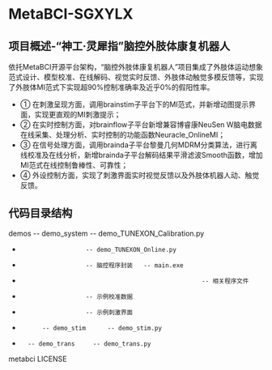 # MetaBCI-SGXYLX

## 项目概述-“神工·灵犀指”脑控外肢体康复机器人
依托MetaBCI开源平台架构，“脑控外肢体康复机器人”项目集成了外肢体运动想象范式设计、模型校准、在线解码、视觉实时反馈、外肢体动触觉多模反馈等，实现了外肢体MI范式下实现超90%控制准确率及近乎0%的假阳性率。
- ① 在刺激呈现方面，调用brainstim子平台下的MI范式，并新增动图提示界面，实现更直观的MI刺激提示；
- ② 在实时控制方面，对brainflow子平台新增兼容博睿康NeuSen W脑电数据在线采集、处理分析、实时控制的功能函数Neuracle_OnlineMI；
- ③ 在信号处理方面，调用brainda子平台黎曼几何MDRM分类算法，进行离线校准及在线分析，新增brainda子平台解码结果平滑滤波Smooth函数，增加MI范式在线控制鲁棒性、可靠性；
- ④ 外设控制方面，实现了刺激界面实时视觉反馈以及外肢体机器人动、触觉反馈。

## 代码目录结构
demos -- demo_system	-- demo_TUNEXON_Calibration.py
-	                    -- demo_TUNEXON_Online.py
-	                    -- 脑控程序封装 	-- main.exe
-								                        -- 相关程序文件
-	                    -- 示例校准数据
-	                    -- 示例刺激界面
-			-- demo_stim	  -- demo_stim.py
-	    -- demo_trans	  -- demo_trans.py
metabci	
LICENSE
